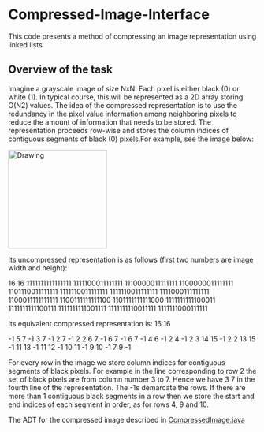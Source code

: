 # Compressed-Image-Interface
This code presents a method of compressing an image representation using linked lists 

## Overview of the task
Imagine a grayscale image of size NxN. Each pixel is either black (0) or white (1). In typical course, this will be represented as a 2D array storing O(N2) values. The idea of the compressed representation is to use the redundancy in the pixel value information among neighboring pixels to reduce the amount of information that needs to be stored. The representation proceeds row-wise and stores the column indices of contiguous segments of black (0) pixels.For example, see the image below:

<img src="Other/img.jpg" alt="Drawing" width="200" height="200"/>

Its uncompressed representation is as follows (first two numbers are image width and height):

16 16 
1111111111111111 
1111100011111111
1110000011111111 
1100000011111111 
1101110011111111 
1111110011111111
1111110011111111 1111000111111111 1100011111111111 1100111111111100 1101111111111000 1111111111100011 1111111111100111 1111111111001111 1111111110011111 1111111000111111

Its equivalent compressed representation is: 16 16

-1
5 7 -1
3 7 -1
2 7 -1
2 2 6 7 -1
6 7 -1
6 7 -1
4 6 -1
2 4 -1
2 3 14 15 -1 2 2 13 15 -1 11 13 -1
11 12 -1
10 11 -1
9 10 -1
7 9 -1

For every row in the image we store column indices for contiguous segments of black pixels. For example in the line corresponding to row 2 the set of black pixels are from column number 3 to 7. Hence we have 3 7 in the fourth line of the representation. The -1s demarcate the rows. If there are more than 1 contiguous black segments in a row then we store the start and end indices of each segment in order, as for rows 4, 9 and 10.

The ADT for the compressed image described in [CompressedImage.java]()


